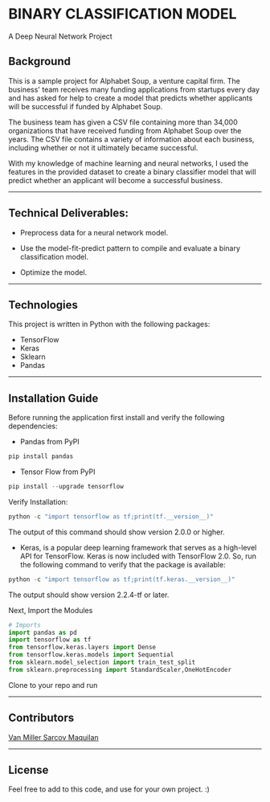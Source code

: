 # BINARY CLASSIFICATION MODEL

A Deep Neural Network Project


## Background

This is a sample project for Alphabet Soup, a venture capital firm. The business' team receives many funding applications from startups every day and  has asked for help to create a model that predicts whether applicants will be successful if funded by Alphabet Soup.

The business team has given  a CSV file containing more than 34,000 organizations that have received funding from Alphabet Soup over the years. The CSV file contains a variety of information about each business, including whether or not it ultimately became successful. 

With my knowledge of machine learning and neural networks, I used the features in the provided dataset to create a binary classifier model that will predict whether an applicant will become a successful business.

---

## Technical Deliverables:

* Preprocess data for a neural network model.

* Use the model-fit-predict pattern to compile and evaluate a binary classification model.

* Optimize the model.


---

## Technologies

This project is written in Python with the following packages:

* TensorFlow
* Keras
* Sklearn
* Pandas

---

## Installation Guide

Before running the application first install and verify the following dependencies:

* Pandas from PyPI
```python
pip install pandas
```
* Tensor Flow from PyPI
```python
pip install --upgrade tensorflow
```
Verify Installation: 
```python
python -c "import tensorflow as tf;print(tf.__version__)"
```
The output of this command should show version 2.0.0 or higher.

* Keras, is a popular deep learning framework that serves as a high-level API for TensorFlow. Keras is now included with TensorFlow 2.0. So, run the following command to verify that the package is available:
```python
python -c "import tensorflow as tf;print(tf.keras.__version__)"
```
The output should show version 2.2.4-tf or later.


Next, Import the Modules

```python
# Imports
import pandas as pd
import tensorflow as tf
from tensorflow.keras.layers import Dense
from tensorflow.keras.models import Sequential
from sklearn.model_selection import train_test_split
from sklearn.preprocessing import StandardScaler,OneHotEncoder
```

Clone to your repo and run

---


## Contributors

[Van Miller Sarcov Maquilan](https://www.linkedin.com/in/van-miller-sarcov-maquilan-20b472202/) 

---

## License

Feel free to add to this code, and use for your own project. :)

